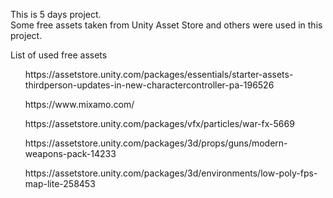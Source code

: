 This is 5 days project.<br>
Some free assets taken from Unity Asset Store and others were used in this project.

List of used free assets
<ul>https://assetstore.unity.com/packages/essentials/starter-assets-thirdperson-updates-in-new-charactercontroller-pa-196526</ul>
<ul>https://www.mixamo.com/</ul>
<ul>https://assetstore.unity.com/packages/vfx/particles/war-fx-5669</ul>
<ul>https://assetstore.unity.com/packages/3d/props/guns/modern-weapons-pack-14233</ul>
<ul>https://assetstore.unity.com/packages/3d/environments/low-poly-fps-map-lite-258453</ul>
